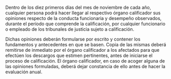 Dentro de los diez primeros días del mes de noviembre de cada año, cualquier persona podrá hacer llegar al respectivo órgano calificador sus opiniones respecto de la conducta funcionaria y desempeño observados, durante el período que comprende la calificación, por cualquier funcionario o empleado de los tribunales de justicia sujeto a calificación.

Dichas opiniones deberán formularse por escrito y contener los fundamentos y antecedentes en que se basen. Copia de las mismas deberá remitirse de inmediato por el órgano calificador a los afectados para que efectúen los descargos que estimen pertinentes, antes de iniciarse el proceso de calificación. El órgano calificador, en caso de acoger alguna de las opiniones formuladas, deberá dejar constancia de ello antes de hacer la evaluación anual.
